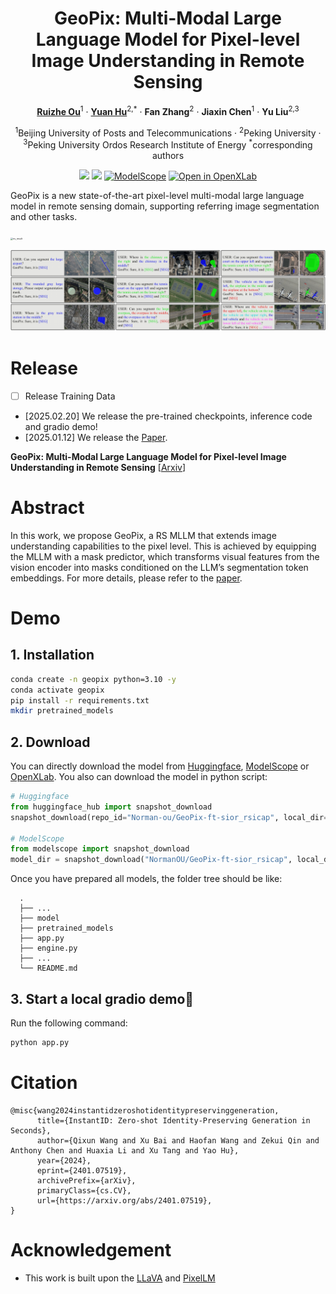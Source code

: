 <div align="center">
<h1>GeoPix: Multi-Modal Large Language Model for Pixel-level Image Understanding in Remote Sensing</h1>

[**Ruizhe Ou**](https://github.com/Norman-Ou)<sup>1</sup> · [**Yuan Hu**](https://github.com/Lavender105)<sup>2,*</sup> · **Fan Zhang**<sup>2</sup> · **Jiaxin Chen**<sup>1</sup> · **Yu Liu**<sup>2,3</sup>

<sup>1</sup>Beijing University of Posts and Telecommunications · <sup>2</sup>Peking University · <sup>3</sup>Peking University Ordos Research Institute of Energy <sup>*</sup>corresponding authors

<a href='[https://arxiv.org/abs/2401.07519](https://arxiv.org/pdf/2501.06828)'><img src='https://img.shields.io/badge/arXiv-2501.06828-b31b1b.svg'></a>
<a href='https://huggingface.co/Norman-ou/GeoPix-ft-sior_rsicap'><img src='https://img.shields.io/badge/%F0%9F%A4%97%20Hugging%20Face-models-blue'></a>
[![ModelScope](https://img.shields.io/badge/ModelScope-models-blue)](https://www.modelscope.com/models/NormanOU/GeoPix-ft-sior_rsicap)
[![Open in OpenXLab](https://cdn-static.openxlab.org.cn/header/openxlab_models.svg)](https://openxlab.org.cn/models/detail/NormanOU/GeoPix-ft-sior_rsicap)

</div>

GeoPix is a new state-of-the-art pixel-level multi-modal large language model in remote sensing domain, supporting referring image segmentation and other tasks.

<img src="./assets/multitask.png" alt="ris_result" style="zoom:25%;" />

![ris_result](./assets/ris_result.png)

# Release

- [ ] Release Training Data


- [2025.02.20] We release the pre-trained checkpoints, inference code and gradio demo!
- [2025.01.12] We release the [Paper](https://arxiv.org/pdf/2501.06828).

**GeoPix: Multi-Modal Large Language Model for Pixel-level Image Understanding in Remote Sensing** [[Arxiv](https://arxiv.org/pdf/2501.06828)]

# Abstract

In this work, we propose GeoPix, a RS MLLM that extends image understanding capabilities to the pixel level. This is achieved by equipping the MLLM with a mask predictor, which transforms visual features from the vision encoder into masks conditioned on the LLM’s segmentation token embeddings. For more details, please refer to the [paper](https://arxiv.org/pdf/2501.06828).

# Demo

## 1. Installation

```sh
conda create -n geopix python=3.10 -y
conda activate geopix
pip install -r requirements.txt
mkdir pretrained_models
```

## 2. Download

You can directly download the model from [Huggingface](https://huggingface.co/InstantX/InstantID), [ModelScope](https://www.modelscope.cn/models/NormanOU/GeoPix-ft-sior_rsicap) or [OpenXLab](https://openxlab.org.cn/models/detail/NormanOU/GeoPix-ft-sior_rsicap). You also can download the model in python script:

```python
# Huggingface
from huggingface_hub import snapshot_download
snapshot_download(repo_id="Norman-ou/GeoPix-ft-sior_rsicap", local_dir="./pretrained_models")

# ModelScope
from modelscope import snapshot_download
model_dir = snapshot_download("NormanOU/GeoPix-ft-sior_rsicap", local_dir="./pretrained_models")
```

Once you have prepared all models, the folder tree should be like:

```
  .
  ├── ...
  ├── model
  ├── pretrained_models
  ├── app.py
  ├── engine.py
  ├── ...
  └── README.md
```

## 3. Start a local gradio demo🚀

Run the following command:

```sh
python app.py
```

# Citation

```
@misc{wang2024instantidzeroshotidentitypreservinggeneration,
      title={InstantID: Zero-shot Identity-Preserving Generation in Seconds}, 
      author={Qixun Wang and Xu Bai and Haofan Wang and Zekui Qin and Anthony Chen and Huaxia Li and Xu Tang and Yao Hu},
      year={2024},
      eprint={2401.07519},
      archivePrefix={arXiv},
      primaryClass={cs.CV},
      url={https://arxiv.org/abs/2401.07519}, 
}
```

# Acknowledgement

- This work is built upon the [LLaVA](https://github.com/haotian-liu/LLaVA) and [PixelLM](https://pixellm.github.io/)







